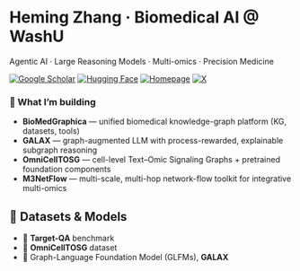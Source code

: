 # Heming Zhang · Biomedical AI @ WashU
Agentic AI · Large Reasoning Models · Multi-omics · Precision Medicine

[![Google Scholar](https://img.shields.io/badge/Scholar-Heming%20Zhang-4285F4)](https://scholar.google.com/citations?hl=en&user=UCUXz3cAAAAJ)
[![Hugging Face](https://img.shields.io/badge/HF-Datasets-FFD21E)](https://huggingface.co/FuhaiLiAiLab)
[![Homepage](https://img.shields.io/badge/🌐-heming--zhang.github.io-B12828)](https://heming-zhang.github.io/)
[![X](https://img.shields.io/badge/X-@_HemingZhang_-000000)](https://x.com/_HemingZhang_)

### 🔬 What I’m building
- **BioMedGraphica** — unified biomedical knowledge-graph platform (KG, datasets, tools)
- **GALAX** — graph-augmented LLM with process-rewarded, explainable subgraph reasoning
- **OmniCellTOSG** — cell-level Text–Omic Signaling Graphs + pretrained foundation components
- **M3NetFlow** — multi-scale, multi-hop network-flow toolkit for integrative multi-omics

## 🧪 Datasets & Models 
- 🧬 **Target-QA** benchmark
- 🧫 **OmniCellTOSG** dataset
- 🤖 Graph-Language Foundation Model (GLFMs), **GALAX**
